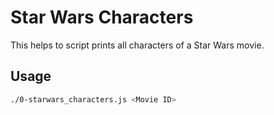 # Star Wars Characters

This helps to script prints all characters of a Star Wars movie.

## Usage

```sh
./0-starwars_characters.js <Movie ID>

